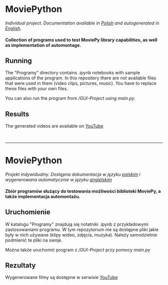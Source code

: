 
# MoviePython
_*Individual project. Documentation available in [Polish](https://github.com/BKopysc/MoviePython/blob/main/Dokumentacja_moviepython.pdf) and autogenerated in [English](https://github.com/BKopysc/MoviePython/blob/main/Documentation_moviepython%20en-US.pdf)*_. 

#### Collection of programs used to test MoviePy library capabilities, as well as implementation of automontage.

## Running

The "Programy" directory contains .ipynb notebooks with sample applications of the program. In this repository there are not available files that were used in them 
(video clips, pictures, music). You have to replace these files with your own files.

You can also run the program from */GUI-Project* using *main.py*.

## Results

The generated videos are available on [YouTube](https://www.youtube.com/playlist?list=PLN5wwLPX-2S1NU6I1_IckaT8GOgGwAoLf)

&nbsp;

-----

# MoviePython
_*Projekt indywidualny. Dostępna dokumentacja w języku [polskim](https://github.com/BKopysc/MoviePython/blob/main/Dokumentacja_moviepython.pdf) i wygenerowana automatycznie w języku [angielskim](https://github.com/BKopysc/MoviePython/blob/main/Documentation_moviepython%20en-US.pdf)*_ 

#### Zbiór programów służący do testowania możliwości biblioteki MoviePy, a także implementacja automontażu.

## Uruchomienie

W katalogu "Programy" znajdują się notatniki .ipynb z przykładowymi zastosowaniami programu. W tym repozytorium nie są dostępne pliki jakie były w nich używane 
(klipy wideo, zdjęcia, muzyka). Należy samodzielnie podmienić te pliki na swoje.

Można także uruchomić program z */GUI-Project* przy pomocy *main.py*

## Rezultaty

Wygenerowane filmy są dostępne w serwisie [YouTube](https://www.youtube.com/playlist?list=PLN5wwLPX-2S1NU6I1_IckaT8GOgGwAoLf)
